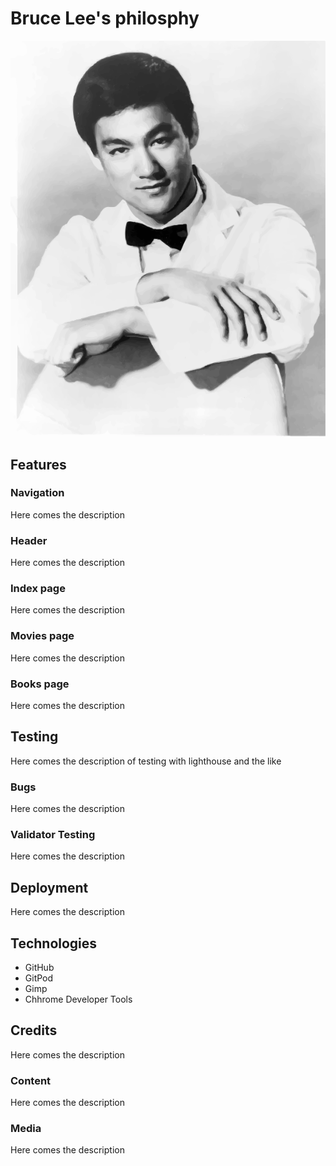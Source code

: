 # Bruce Lee's philosphy
![Bruce Lee's portrait](/assets/img/portrait1.png)
## Features
### Navigation
Here comes the description
### Header
Here comes the description
### Index page
Here comes the description
### Movies page
Here comes the description
### Books page
Here comes the description
## Testing
Here comes the description of testing with lighthouse and the like
### Bugs
Here comes the description
### Validator Testing
Here comes the description
## Deployment
Here comes the description

## Technologies
- GitHub
- GitPod
- Gimp
- Chhrome Developer Tools
## Credits
Here comes the description
### Content
Here comes the description
### Media
Here comes the description


[def]: /assets/img/portrait1.png